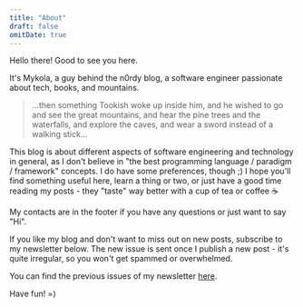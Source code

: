 ```yaml
---
title: "About"
draft: false
omitDate: true
---
```


Hello there! Good to see you here.

It's Mykola, a guy behind the n0rdy blog, a software engineer passionate about tech, books, and mountains.

> ...then something Tookish woke up inside him, and he wished to go and see the great mountains, and hear the pine trees and the waterfalls, and explore the caves, and wear a sword instead of a walking stick...

This blog is about different aspects of software engineering and technology in general, as I don't believe in "the best programming language / paradigm / framework" concepts. I do have some preferences, though ;)
I hope you'll find something useful here, learn a thing or two, or just have a good time reading my posts - they "taste" way better with a cup of tea or coffee ☕️

My contacts are in the footer if you have any questions or just want to say "Hi".

If you like my blog and don't want to miss out on new posts, subscribe to my newsletter below.
The new issue is sent once I publish a new post - it's quite irregular, so you won't get spammed or overwhelmed.

You can find the previous issues of my newsletter [here](https://mail.n0rdy.foo/archive).

Have fun! =)